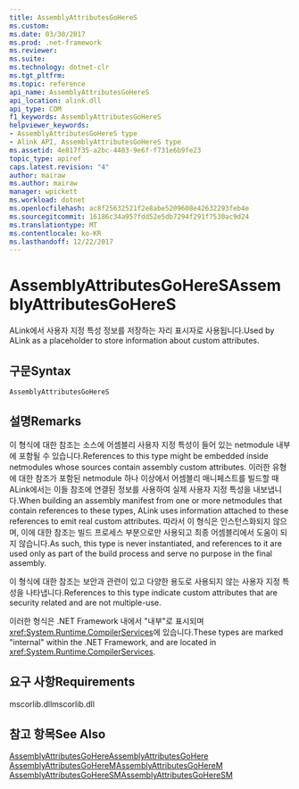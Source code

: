 ```yaml
---
title: AssemblyAttributesGoHereS
ms.custom: 
ms.date: 03/30/2017
ms.prod: .net-framework
ms.reviewer: 
ms.suite: 
ms.technology: dotnet-clr
ms.tgt_pltfrm: 
ms.topic: reference
api_name: AssemblyAttributesGoHereS
api_location: alink.dll
api_type: COM
f1_keywords: AssemblyAttributesGoHereS
helpviewer_keywords:
- AssemblyAttributesGoHereS type
- Alink API, AssemblyAttributesGoHereS type
ms.assetid: 4e817f35-a2bc-4403-9e6f-f731e6b9fe23
topic_type: apiref
caps.latest.revision: "4"
author: mairaw
ms.author: mairaw
manager: wpickett
ms.workload: dotnet
ms.openlocfilehash: ac8f25632521f2e8abe5209608e42632293feb4e
ms.sourcegitcommit: 16186c34a957fdd52e5db7294f291f7530ac9d24
ms.translationtype: MT
ms.contentlocale: ko-KR
ms.lasthandoff: 12/22/2017
---
```

# <a name="assemblyattributesgoheres"></a><span data-ttu-id="35027-102">AssemblyAttributesGoHereS</span><span class="sxs-lookup"><span data-stu-id="35027-102">AssemblyAttributesGoHereS</span></span>
<span data-ttu-id="35027-103">ALink에서 사용자 지정 특성 정보를 저장하는 자리 표시자로 사용됩니다.</span><span class="sxs-lookup"><span data-stu-id="35027-103">Used by ALink as a placeholder to store information about custom attributes.</span></span>  
  
## <a name="syntax"></a><span data-ttu-id="35027-104">구문</span><span class="sxs-lookup"><span data-stu-id="35027-104">Syntax</span></span>  
  
```  
AssemblyAttributesGoHereS  
```  
  
## <a name="remarks"></a><span data-ttu-id="35027-105">설명</span><span class="sxs-lookup"><span data-stu-id="35027-105">Remarks</span></span>  
 <span data-ttu-id="35027-106">이 형식에 대한 참조는 소스에 어셈블리 사용자 지정 특성이 들어 있는 netmodule 내부에 포함될 수 있습니다.</span><span class="sxs-lookup"><span data-stu-id="35027-106">References to this type might be embedded inside netmodules whose sources contain assembly custom attributes.</span></span> <span data-ttu-id="35027-107">이러한 유형에 대한 참조가 포함된 netmodule 하나 이상에서 어셈블리 매니페스트를 빌드할 때 ALink에서는 이들 참조에 연결된 정보를 사용하여 실제 사용자 지정 특성을 내보냅니다.</span><span class="sxs-lookup"><span data-stu-id="35027-107">When building an assembly manifest from one or more netmodules that contain references to these types, ALink uses information attached to these references to emit real custom attributes.</span></span> <span data-ttu-id="35027-108">따라서 이 형식은 인스턴스화되지 않으며, 이에 대한 참조는 빌드 프로세스 부분으로만 사용되고 최종 어셈블리에서 도움이 되지 않습니다.</span><span class="sxs-lookup"><span data-stu-id="35027-108">As such, this type is never instantiated, and references to it are used only as part of the build process and serve no purpose in the final assembly.</span></span>  
  
 <span data-ttu-id="35027-109">이 형식에 대한 참조는 보안과 관련이 있고 다양한 용도로 사용되지 않는 사용자 지정 특성을 나타냅니다.</span><span class="sxs-lookup"><span data-stu-id="35027-109">References to this type indicate custom attributes that are security related and are not multiple-use.</span></span>  
  
 <span data-ttu-id="35027-110">이러한 형식은 .NET Framework 내에서 "내부"로 표시되며 <xref:System.Runtime.CompilerServices>에 있습니다.</span><span class="sxs-lookup"><span data-stu-id="35027-110">These types are marked "internal" within the .NET Framework, and are located in <xref:System.Runtime.CompilerServices>.</span></span>  
  
## <a name="requirements"></a><span data-ttu-id="35027-111">요구 사항</span><span class="sxs-lookup"><span data-stu-id="35027-111">Requirements</span></span>  
 <span data-ttu-id="35027-112">mscorlib.dll</span><span class="sxs-lookup"><span data-stu-id="35027-112">mscorlib.dll</span></span>  
  
## <a name="see-also"></a><span data-ttu-id="35027-113">참고 항목</span><span class="sxs-lookup"><span data-stu-id="35027-113">See Also</span></span>  
 [<span data-ttu-id="35027-114">AssemblyAttributesGoHere</span><span class="sxs-lookup"><span data-stu-id="35027-114">AssemblyAttributesGoHere</span></span>](../../../../docs/framework/unmanaged-api/alink/assemblyattributesgohere.md)  
 [<span data-ttu-id="35027-115">AssemblyAttributesGoHereM</span><span class="sxs-lookup"><span data-stu-id="35027-115">AssemblyAttributesGoHereM</span></span>](../../../../docs/framework/unmanaged-api/alink/assemblyattributesgoherem.md)  
 [<span data-ttu-id="35027-116">AssemblyAttributesGoHereSM</span><span class="sxs-lookup"><span data-stu-id="35027-116">AssemblyAttributesGoHereSM</span></span>](../../../../docs/framework/unmanaged-api/alink/assemblyattributesgoheresm.md)
